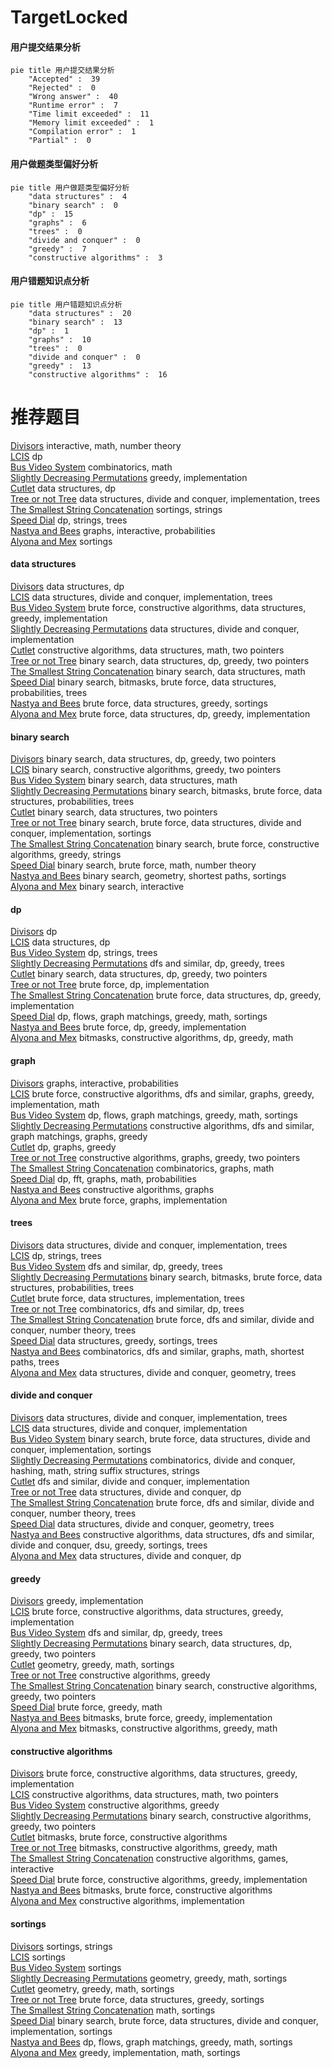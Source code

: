 # TargetLocked
<!-- tabs:start -->
#### **用户提交结果分析**

```mermaid
pie title 用户提交结果分析
    "Accepted" :  39
    "Rejected" :  0
    "Wrong answer" :  40
    "Runtime error" :  7
    "Time limit exceeded" :  11
    "Memory limit exceeded" :  1
    "Compilation error" :  1
    "Partial" :  0
```
#### **用户做题类型偏好分析**

```mermaid
pie title 用户做题类型偏好分析
    "data structures" :  4
    "binary search" :  0
    "dp" :  15
    "graphs" :  6
    "trees" :  0
    "divide and conquer" :  0
    "greedy" :  7
    "constructive algorithms" :  3
```
#### **用户错题知识点分析**

```mermaid
pie title 用户错题知识点分析
    "data structures" :  20
    "binary search" :  13
    "dp" :  1
    "graphs" :  10
    "trees" :  0
    "divide and conquer" :  0
    "greedy" :  13
    "constructive algorithms" :  16
```
<!-- tabs:end -->
# 推荐题目
[Divisors](http://codeforces.com/problemset/problem/1033/D)		interactive,
                        math,
                        number theory		  
[LCIS](http://codeforces.com/problemset/problem/10/D)		dp		  
[Bus Video System](https://codeforces.com/contest/1298/problem/D)		combinatorics,
                        math		  
[Slightly Decreasing Permutations](http://codeforces.com/problemset/problem/285/A)		greedy,
                        implementation		  
[Cutlet](http://codeforces.com/problemset/problem/939/F)		data structures,
                        dp		  
[Tree or not Tree](http://codeforces.com/problemset/problem/117/E)		data structures,
                        divide and conquer,
                        implementation,
                        trees		  
[The Smallest String Concatenation](http://codeforces.com/problemset/problem/632/C)		sortings,
                        strings		  
[Speed Dial](http://codeforces.com/problemset/problem/1082/F)		dp,
                        strings,
                        trees		  
[Nastya and Bees](http://codeforces.com/problemset/problem/1340/E)		graphs,
                        interactive,
                        probabilities		  
[Alyona and Mex](http://codeforces.com/problemset/problem/682/B)		sortings		  
<!-- tabs:start -->
#### **data structures**
[Divisors](http://codeforces.com/problemset/problem/939/F)		data structures,
                        dp		  
[LCIS](http://codeforces.com/problemset/problem/117/E)		data structures,
                        divide and conquer,
                        implementation,
                        trees		  
[Bus Video System](http://codeforces.com/problemset/problem/1343/F)		brute force,
                        constructive algorithms,
                        data structures,
                        greedy,
                        implementation		  
[Slightly Decreasing Permutations](http://codeforces.com/problemset/problem/1371/F)		data structures,
                        divide and conquer,
                        implementation		  
[Cutlet](http://codeforces.com/problemset/problem/733/E)		constructive algorithms,
                        data structures,
                        math,
                        two pointers		  
[Tree or not Tree](http://codeforces.com/problemset/problem/1492/C)		binary search,
                        data structures,
                        dp,
                        greedy,
                        two pointers		  
[The Smallest String Concatenation](http://codeforces.com/problemset/problem/1490/G)		binary search,
                        data structures,
                        math		  
[Speed Dial](http://codeforces.com/problemset/problem/1479/D)		binary search,
                        bitmasks,
                        brute force,
                        data structures,
                        probabilities,
                        trees		  
[Nastya and Bees](http://codeforces.com/problemset/problem/1497/A)		brute force,
                        data structures,
                        greedy,
                        sortings		  
[Alyona and Mex](http://codeforces.com/problemset/problem/1491/C)		brute force,
                        data structures,
                        dp,
                        greedy,
                        implementation		  
#### **binary search**
[Divisors](http://codeforces.com/problemset/problem/1492/C)		binary search,
                        data structures,
                        dp,
                        greedy,
                        two pointers		  
[LCIS](http://codeforces.com/problemset/problem/1463/D)		binary search,
                        constructive algorithms,
                        greedy,
                        two pointers		  
[Bus Video System](http://codeforces.com/problemset/problem/1490/G)		binary search,
                        data structures,
                        math		  
[Slightly Decreasing Permutations](http://codeforces.com/problemset/problem/1479/D)		binary search,
                        bitmasks,
                        brute force,
                        data structures,
                        probabilities,
                        trees		  
[Cutlet](http://codeforces.com/problemset/problem/1436/E)		binary search,
                        data structures,
                        two pointers		  
[Tree or not Tree](http://codeforces.com/problemset/problem/1461/D)		binary search,
                        brute force,
                        data structures,
                        divide and conquer,
                        implementation,
                        sortings		  
[The Smallest String Concatenation](http://codeforces.com/problemset/problem/1493/C)		binary search,
                        brute force,
                        constructive algorithms,
                        greedy,
                        strings		  
[Speed Dial](http://codeforces.com/problemset/problem/1487/D)		binary search,
                        brute force,
                        math,
                        number theory		  
[Nastya and Bees](http://codeforces.com/problemset/problem/1486/B)		binary search,
                        geometry,
                        shortest paths,
                        sortings		  
[Alyona and Mex](http://codeforces.com/problemset/problem/1486/C1)		binary search,
                        interactive		  
#### **dp**
[Divisors](http://codeforces.com/problemset/problem/10/D)		dp		  
[LCIS](http://codeforces.com/problemset/problem/939/F)		data structures,
                        dp		  
[Bus Video System](http://codeforces.com/problemset/problem/1082/F)		dp,
                        strings,
                        trees		  
[Slightly Decreasing Permutations](http://codeforces.com/problemset/problem/274/B)		dfs and similar,
                        dp,
                        greedy,
                        trees		  
[Cutlet](http://codeforces.com/problemset/problem/1492/C)		binary search,
                        data structures,
                        dp,
                        greedy,
                        two pointers		  
[Tree or not Tree](https://codeforces.com/contest/1457/problem/C)		brute force,
                        dp,
                        implementation		  
[The Smallest String Concatenation](http://codeforces.com/problemset/problem/1491/C)		brute force,
                        data structures,
                        dp,
                        greedy,
                        implementation		  
[Speed Dial](http://codeforces.com/problemset/problem/1437/C)		dp,
                        flows,
                        graph matchings,
                        greedy,
                        math,
                        sortings		  
[Nastya and Bees](http://codeforces.com/problemset/problem/1499/B)		brute force,
                        dp,
                        greedy,
                        implementation		  
[Alyona and Mex](http://codeforces.com/problemset/problem/1491/D)		bitmasks,
                        constructive algorithms,
                        dp,
                        greedy,
                        math		  
#### **graph**
[Divisors](http://codeforces.com/problemset/problem/1340/E)		graphs,
                        interactive,
                        probabilities		  
[LCIS](http://codeforces.com/problemset/problem/1487/C)		brute force,
                        constructive algorithms,
                        dfs and similar,
                        graphs,
                        greedy,
                        implementation,
                        math		  
[Bus Video System](http://codeforces.com/problemset/problem/1437/C)		dp,
                        flows,
                        graph matchings,
                        greedy,
                        math,
                        sortings		  
[Slightly Decreasing Permutations](http://codeforces.com/problemset/problem/1470/D)		constructive algorithms,
                        dfs and similar,
                        graph matchings,
                        graphs,
                        greedy		  
[Cutlet](http://codeforces.com/problemset/problem/1476/C)		dp,
                        graphs,
                        greedy		  
[Tree or not Tree](http://codeforces.com/problemset/problem/1304/D)		constructive algorithms,
                        graphs,
                        greedy,
                        two pointers		  
[The Smallest String Concatenation](http://codeforces.com/problemset/problem/1475/C)		combinatorics,
                        graphs,
                        math		  
[Speed Dial](http://codeforces.com/problemset/problem/553/E)		dp,
                        fft,
                        graphs,
                        math,
                        probabilities		  
[Nastya and Bees](http://codeforces.com/problemset/problem/1495/C)		constructive algorithms,
                        graphs		  
[Alyona and Mex](http://codeforces.com/problemset/problem/1510/K)		brute force,
                        graphs,
                        implementation		  
#### **trees**
[Divisors](http://codeforces.com/problemset/problem/117/E)		data structures,
                        divide and conquer,
                        implementation,
                        trees		  
[LCIS](http://codeforces.com/problemset/problem/1082/F)		dp,
                        strings,
                        trees		  
[Bus Video System](http://codeforces.com/problemset/problem/274/B)		dfs and similar,
                        dp,
                        greedy,
                        trees		  
[Slightly Decreasing Permutations](http://codeforces.com/problemset/problem/1479/D)		binary search,
                        bitmasks,
                        brute force,
                        data structures,
                        probabilities,
                        trees		  
[Cutlet](http://codeforces.com/problemset/problem/1511/C)		brute force,
                        data structures,
                        implementation,
                        trees		  
[Tree or not Tree](http://codeforces.com/problemset/problem/1499/F)		combinatorics,
                        dfs and similar,
                        dp,
                        trees		  
[The Smallest String Concatenation](http://codeforces.com/problemset/problem/1491/E)		brute force,
                        dfs and similar,
                        divide and conquer,
                        number theory,
                        trees		  
[Speed Dial](http://codeforces.com/problemset/problem/1466/D)		data structures,
                        greedy,
                        sortings,
                        trees		  
[Nastya and Bees](http://codeforces.com/problemset/problem/1495/D)		combinatorics,
                        dfs and similar,
                        graphs,
                        math,
                        shortest paths,
                        trees		  
[Alyona and Mex](http://codeforces.com/problemset/problem/1303/G)		data structures,
                        divide and conquer,
                        geometry,
                        trees		  
#### **divide and conquer**
[Divisors](http://codeforces.com/problemset/problem/117/E)		data structures,
                        divide and conquer,
                        implementation,
                        trees		  
[LCIS](http://codeforces.com/problemset/problem/1371/F)		data structures,
                        divide and conquer,
                        implementation		  
[Bus Video System](http://codeforces.com/problemset/problem/1461/D)		binary search,
                        brute force,
                        data structures,
                        divide and conquer,
                        implementation,
                        sortings		  
[Slightly Decreasing Permutations](http://codeforces.com/problemset/problem/1466/G)		combinatorics,
                        divide and conquer,
                        hashing,
                        math,
                        string suffix structures,
                        strings		  
[Cutlet](http://codeforces.com/problemset/problem/1490/D)		dfs and similar,
                        divide and conquer,
                        implementation		  
[Tree or not Tree](https://codeforces.com/contest/1483/problem/C)		data structures,
                        divide and conquer,
                        dp		  
[The Smallest String Concatenation](http://codeforces.com/problemset/problem/1491/E)		brute force,
                        dfs and similar,
                        divide and conquer,
                        number theory,
                        trees		  
[Speed Dial](http://codeforces.com/problemset/problem/1303/G)		data structures,
                        divide and conquer,
                        geometry,
                        trees		  
[Nastya and Bees](http://codeforces.com/problemset/problem/1494/D)		constructive algorithms,
                        data structures,
                        dfs and similar,
                        divide and conquer,
                        dsu,
                        greedy,
                        sortings,
                        trees		  
[Alyona and Mex](http://codeforces.com/problemset/problem/1482/E)		data structures,
                        divide and conquer,
                        dp		  
#### **greedy**
[Divisors](http://codeforces.com/problemset/problem/285/A)		greedy,
                        implementation		  
[LCIS](http://codeforces.com/problemset/problem/1343/F)		brute force,
                        constructive algorithms,
                        data structures,
                        greedy,
                        implementation		  
[Bus Video System](http://codeforces.com/problemset/problem/274/B)		dfs and similar,
                        dp,
                        greedy,
                        trees		  
[Slightly Decreasing Permutations](http://codeforces.com/problemset/problem/1492/C)		binary search,
                        data structures,
                        dp,
                        greedy,
                        two pointers		  
[Cutlet](https://codeforces.com/contest/1496/problem/C)		geometry,
                        greedy,
                        math,
                        sortings		  
[Tree or not Tree](http://codeforces.com/problemset/problem/1493/A)		constructive algorithms,
                        greedy		  
[The Smallest String Concatenation](http://codeforces.com/problemset/problem/1463/D)		binary search,
                        constructive algorithms,
                        greedy,
                        two pointers		  
[Speed Dial](http://codeforces.com/problemset/problem/1462/C)		brute force,
                        greedy,
                        math		  
[Nastya and Bees](http://codeforces.com/problemset/problem/1494/B)		bitmasks,
                        brute force,
                        greedy,
                        implementation		  
[Alyona and Mex](http://codeforces.com/problemset/problem/1492/D)		bitmasks,
                        constructive algorithms,
                        greedy,
                        math		  
#### **constructive algorithms**
[Divisors](http://codeforces.com/problemset/problem/1343/F)		brute force,
                        constructive algorithms,
                        data structures,
                        greedy,
                        implementation		  
[LCIS](http://codeforces.com/problemset/problem/733/E)		constructive algorithms,
                        data structures,
                        math,
                        two pointers		  
[Bus Video System](http://codeforces.com/problemset/problem/1493/A)		constructive algorithms,
                        greedy		  
[Slightly Decreasing Permutations](http://codeforces.com/problemset/problem/1463/D)		binary search,
                        constructive algorithms,
                        greedy,
                        two pointers		  
[Cutlet](https://codeforces.com/contest/1456/problem/B)		bitmasks,
                        brute force,
                        constructive algorithms		  
[Tree or not Tree](http://codeforces.com/problemset/problem/1492/D)		bitmasks,
                        constructive algorithms,
                        greedy,
                        math		  
[The Smallest String Concatenation](https://codeforces.com/contest/1504/problem/D)		constructive algorithms,
                        games,
                        interactive		  
[Speed Dial](https://codeforces.com/contest/1483/problem/A)		brute force,
                        constructive algorithms,
                        greedy,
                        implementation		  
[Nastya and Bees](https://codeforces.com/contest/1457/problem/D)		bitmasks,
                        brute force,
                        constructive algorithms		  
[Alyona and Mex](http://codeforces.com/problemset/problem/1513/A)		constructive algorithms,
                        implementation		  
#### **sortings**
[Divisors](http://codeforces.com/problemset/problem/632/C)		sortings,
                        strings		  
[LCIS](http://codeforces.com/problemset/problem/682/B)		sortings		  
[Bus Video System](http://codeforces.com/problemset/problem/1005/E2)		sortings		  
[Slightly Decreasing Permutations](https://codeforces.com/contest/1496/problem/C)		geometry,
                        greedy,
                        math,
                        sortings		  
[Cutlet](http://codeforces.com/problemset/problem/1495/A)		geometry,
                        greedy,
                        math,
                        sortings		  
[Tree or not Tree](http://codeforces.com/problemset/problem/1497/A)		brute force,
                        data structures,
                        greedy,
                        sortings		  
[The Smallest String Concatenation](http://codeforces.com/problemset/problem/1427/A)		math,
                        sortings		  
[Speed Dial](http://codeforces.com/problemset/problem/1461/D)		binary search,
                        brute force,
                        data structures,
                        divide and conquer,
                        implementation,
                        sortings		  
[Nastya and Bees](http://codeforces.com/problemset/problem/1437/C)		dp,
                        flows,
                        graph matchings,
                        greedy,
                        math,
                        sortings		  
[Alyona and Mex](http://codeforces.com/problemset/problem/1473/A)		greedy,
                        implementation,
                        math,
                        sortings		  
<!-- tabs:end -->
